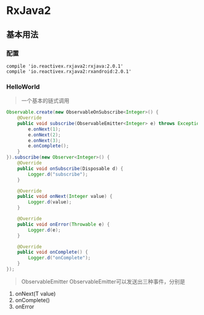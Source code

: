 # RxJava2
## 基本用法
### 配置

``` glide
compile 'io.reactivex.rxjava2:rxjava:2.0.1'
compile 'io.reactivex.rxjava2:rxandroid:2.0.1'
```

### HelloWorld

> 一个基本的链式调用

``` java
Observable.create(new ObservableOnSubscribe<Integer>() {
	@Override
	public void subscribe(ObservableEmitter<Integer> e) throws Exception {
		e.onNext(1);
		e.onNext(2);
		e.onNext(3);
		e.onComplete();
	}
}).subscribe(new Observer<Integer>() {
	@Override
	public void onSubscribe(Disposable d) {
		Logger.d("subscribe");
	}

	@Override
	public void onNext(Integer value) {
		Logger.d(value);
	}

	@Override
	public void onError(Throwable e) {
		Logger.d(e);
	}

	@Override
	public void onComplete() {
		Logger.d("onComplete");
	}
});
```

> ObservableEmitter
ObservableEmitter可以发送出三种事件，分别是

 1. onNext(T value)
 2. onComplete()
 3. onError


